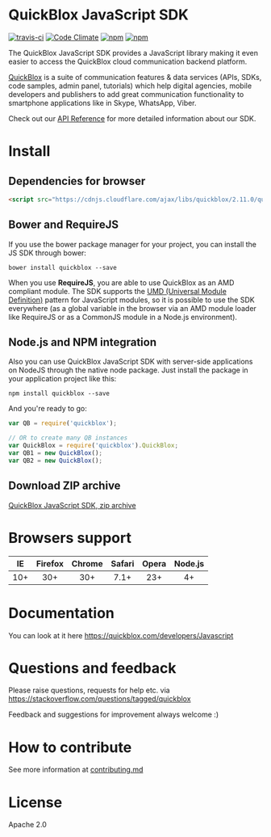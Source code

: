 # QuickBlox JavaScript SDK

[![travis-ci](https://api.travis-ci.org/QuickBlox/quickblox-javascript-sdk.svg?branch=gh-pages)](https://travis-ci.org/QuickBlox/quickblox-javascript-sdk)
[![Code Climate](https://codeclimate.com/github/QuickBlox/quickblox-javascript-sdk/badges/gpa.svg)](https://codeclimate.com/github/QuickBlox/quickblox-javascript-sdk)
[![npm](https://img.shields.io/npm/v/quickblox.svg)](https://www.npmjs.com/package/quickblox)
[![npm](https://img.shields.io/npm/dm/quickblox.svg)](https://www.npmjs.com/package/quickblox)

The QuickBlox JavaScript SDK provides a JavaScript library making it even easier to access the QuickBlox cloud communication backend platform.

[QuickBlox](https://quickblox.com) is a suite of communication features & data services (APIs, SDKs, code samples, admin panel, tutorials) which help digital agencies, mobile developers and publishers to add great communication functionality to smartphone applications like in Skype, WhatsApp, Viber.

Check out our [API Reference](https://quickblox.github.io/quickblox-javascript-sdk/docs/) for more detailed information about our SDK.

# Install

## Dependencies for browser

```html
<script src="https://cdnjs.cloudflare.com/ajax/libs/quickblox/2.11.0/quickblox.min.js"></script>
```

## Bower and RequireJS

If you use the bower package manager for your project, you can install the JS SDK through bower:

```
bower install quickblox --save
```

When you use **RequireJS**, you are able to use QuickBlox as an AMD compliant module. The SDK supports the [UMD (Universal Module Definition)](https://github.com/umdjs/umd) pattern for JavaScript modules, so it is possible to use the SDK everywhere (as a global variable in the browser via an AMD module loader like RequireJS or as a CommonJS module in a Node.js environment).

## Node.js and NPM integration

Also you can use QuickBlox JavaScript SDK with server-side applications on NodeJS through the native node package. Just install the package in your application project like this:

```
npm install quickblox --save
```

And you're ready to go:

```javascript
var QB = require('quickblox');

// OR to create many QB instances
var QuickBlox = require('quickblox').QuickBlox;
var QB1 = new QuickBlox();
var QB2 = new QuickBlox();
```

## Download ZIP archive

[QuickBlox JavaScript SDK, zip archive](https://github.com/QuickBlox/quickblox-javascript-sdk/archive/gh-pages.zip)

# Browsers support

| IE   | Firefox | Chrome | Safari | Opera | Node.js |
|:----:|:-------:|:------:|:------:|:-----:|:-------:|
| 10+  |  30+    | 30+    |  7.1+  |  23+  |    4+   |

# Documentation

You can look at it here https://quickblox.com/developers/Javascript

# Questions and feedback

Please raise questions, requests for help etc. via https://stackoverflow.com/questions/tagged/quickblox

Feedback and suggestions for improvement always welcome :)

# How to contribute
See more information at [contributing.md](https://github.com/QuickBlox/quickblox-javascript-sdk/blob/gh-pages/.github/CONTRIBUTING.md)

# License
Apache 2.0
